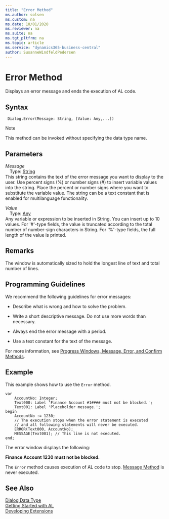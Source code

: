 ```yaml
---
title: "Error Method"
ms.author: solsen
ms.custom: na
ms.date: 10/01/2020
ms.reviewer: na
ms.suite: na
ms.tgt_pltfrm: na
ms.topic: article
ms.service: "dynamics365-business-central"
author: SusanneWindfeldPedersen
---
```

[//]: # (START>DO_NOT_EDIT)
[//]: # (IMPORTANT:Do not edit any of the content between here and the END>DO_NOT_EDIT.)
[//]: # (Any modifications should be made in the .xml files in the ModernDev repo.)
# Error Method
Displays an error message and ends the execution of AL code.

## Syntax
```
 Dialog.Error(Message: String, [Value: Any,...])
```
> [!NOTE]  
> This method can be invoked without specifying the data type name.  
## Parameters
*Message*  
&emsp;Type: [String](../string/string-data-type.md)  
This string contains the text of the error message you want to display to the user. Use percent signs (%) or number signs (#) to insert variable values into the string. Place the percent or number signs where you want to substitute the variable value. The string can be a text constant that is enabled for multilanguage functionality.
        
*Value*  
&emsp;Type: [Any](../any/any-data-type.md)  
Any variable or expression to be inserted in String. You can insert up to 10 values. For '#'-type fields, the value is truncated according to the total number of number-sign characters in String. For '%'-type fields, the full length of the value is printed.
          



[//]: # (IMPORTANT: END>DO_NOT_EDIT)

## Remarks  

The window is automatically sized to hold the longest line of text and total number of lines.  

## Programming Guidelines  

We recommend the following guidelines for error messages:  

- Describe what is wrong and how to solve the problem.  

- Write a short descriptive message. Do not use more words than necessary.  

- Always end the error message with a period.  

- Use a text constant for the text of the message.  

For more information, see [Progress Windows, Message, Error, and Confirm Methods](../../devenv-progress-windows-message-error-and-confirm-methods.md).  

## Example  

This example shows how to use the `Error` method. 
 
```
var
    AccountNo: Integer;
    Text000: Label 'Finance Account #1#### must not be blocked.';
    Text001: Label 'Placeholder message.';   
begin 
    AccountNo := 1230;  
    // The execution stops when the error statement is executed  
    // and all following statements will never be executed.  
    ERROR(Text000, AccountNo);  
    MESSAGE(Text001); // This line is not executed.  
end;
```  

The error window displays the following:  

**Finance Account 1230  must not be blocked.**  

The `Error` method causes execution of AL code to stop. [Message Method](../../methods-auto/dialog/dialog-message-method.md) is never executed.  

## See Also
[Dialog Data Type](dialog-data-type.md)  
[Getting Started with AL](../../devenv-get-started.md)  
[Developing Extensions](../../devenv-dev-overview.md)